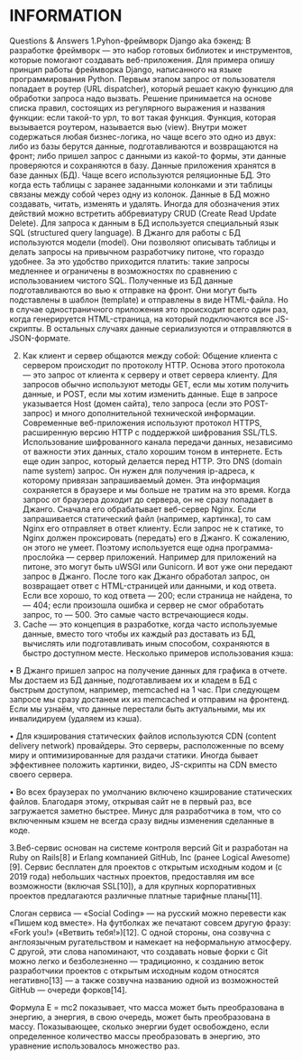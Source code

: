 # INFORMATION
Questions &amp; Answers
1.Pyhon-фреймворк Django aka бэкенд:
В разработке фреймворк — это набор готовых библиотек и инструментов, которые помогают создавать веб-приложения. Для примера опишу принцип работы фреймворка Django, написанного на языке программирования Python. 
Первым этапом запрос от пользователя попадает в роутер (URL dispatcher), который решает какую функцию для обработки запроса надо вызвать. Решение принимается на основе списка правил, состоящих из регулярного выражения и названия функции: если такой-то урл, то вот такая функция. 
Функция, которая вызывается роутером, называется вью (view). Внутри может содержаться любая бизнес-логика, но чаще всего это одно из двух: либо из базы берутся данные, подготавливаются и возвращаются на фронт; либо пришел запрос с данными из какой-то формы, эти данные проверяются и сохраняются в базу. 
Данные приложения хранятся в базе данных (БД). Чаще всего используются реляционные БД. Это когда есть таблицы с заранее заданными колонками и эти таблицы связаны между собой через одну из колонок. 
Данные в БД можно создавать, читать, изменять и удалять. Иногда для обозначения этих действий можно встретить аббревиатуру CRUD (Create Read Update Delete). Для запроса к данным в БД используется специальный язык SQL (structured query language). 
В Джанго для работы с БД используются модели (model). Они позволяют описывать таблицы и делать запросы на привычном разработчику питоне, что гораздо удобнее. За это удобство приходится платить: такие запросы медленнее и ограничены в возможностях по сравнению с использованием чистого SQL. 
Полученные из БД данные подготавливаются во вью к отправке на фронт. Они могут быть подставлены в шаблон (template) и отправлены в виде HTML-файла. Но в случае одностраничного приложения это происходит всего один раз, когда генерируется HTML-страница, на который подключаются все JS-скрипты. В остальных случаях данные сериализуются и отправляются в JSON-формате.

2. Как клиент и сервер общаются между собой:
Общение клиента с сервером происходит по протоколу HTTP. Основа этого протокола — это запрос от клиента к серверу и ответ сервера клиенту. 
Для запросов обычно используют методы GET, если мы хотим получить данные, и POST, если мы хотим изменить данные. Еще в запросе указывается Host (домен сайта), тело запроса (если это POST-запрос) и много дополнительной технической информации. 
Современные веб-приложения используют протокол HTTPS, расширенную версию HTTP с поддержкой шифрования SSL/TLS. Использование шифрованного канала передачи данных, независимо от важности этих данных, стало хорошим тоном в интернете.
Есть еще один запрос, который делается перед HTTP. Это DNS (domain name system) запроc. Он нужен для получения ip-адреса, к которому привязан запрашиваемый домен. Эта информация сохраняется в браузере и мы больше не тратим на это время. 
Когда запрос от браузера доходит до сервера, он не сразу попадает в Джанго. Сначала его обрабатывает веб-сервер Nginx. Если запрашивается статический файл (например, картинка), то сам Nginx его отправляет в ответ клиенту. Если запрос не к статике, то Nginx должен проксировать (передать) его в Джанго. 
К сожалению, он этого не умеет. Поэтому используется еще одна программа-прослойка — сервер приложений. Например для приложений на питоне, это могут быть uWSGI или Gunicorn. И вот уже они передают запрос в Джанго. 
После того как Джанго обработал запрос, он возвращает ответ c HTML-страницей или данными, и код ответа. Если все хорошо, то код ответа — 200; если страница не найдена, то — 404; если произошла ошибка и сервер не смог обработать запрос, то — 500. Это самые часто встречающиеся коды.
3. Cache — это концепция в разработке, когда часто используемые данные, вместо того чтобы их каждый раз доставать из БД, вычислять или подготавливать иным способом, сохраняются в быстро доступном месте. Несколько примеров использования кэша:

• В Джанго пришел запрос на получение данных для графика в отчете. Мы достаем из БД данные, подготавливаем их и кладем в БД с быстрым доступом, например, memcached на 1 час. При следующем запросе мы сразу достанем их из memcached и отправим на фронтенд. Если мы узнаём, что данные перестали быть актуальными, мы их инвалидируем (удаляем из кэша).

• Для кэширования статических файлов используются CDN (content delivery network) провайдеры. Это серверы, расположенные по всему миру и оптимизированные для раздачи статики. Иногда бывает эффективнее положить картинки, видео, JS-скрипты на CDN вместо своего сервера.

• Во всех браузерах по умолчанию включено кэширование статических файлов. Благодаря этому, открывая сайт не в первый раз, все загружается заметно быстрее. Минус для разработчика в том, что со включенным кэшем не всегда сразу видны изменения сделанные в коде.

3.Веб-сервис основан на системе контроля версий Git и разработан на Ruby on Rails[8] и Erlang компанией GitHub, Inc (ранее Logical Awesome)[9]. Сервис бесплатен для проектов с открытым исходным кодом и (с 2019 года) небольших частных проектов, предоставляя им все возможности (включая SSL[10]), а для крупных корпоративных проектов предлагаются различные платные тарифные планы[11].

Слоган сервиса — «Social Coding» — на русский можно перевести как «Пишем код вместе». На футболках же печатают совсем другую фразу: «Fork you!» («Ветвить тебя!»)[12]. С одной стороны, она созвучна с англоязычным ругательством и намекает на неформальную атмосферу. С другой, эти слова напоминают, что создавать новые форки с Git можно легко и безболезненно — традиционно, к созданию веток разработчики проектов с открытым исходным кодом относятся негативно[13] — а также созвучна названию одной из возможностей GitHub — очереди форков[14].


Формула E = mc2 показывает, что масса может быть преобразована в энергию, а энергия, в свою очередь, может быть преобразована в массу. Показывающее, сколько энергии будет освобождено, если определенное количество массы преобразовать в энергию, это уравнение использовалось множество раз.
